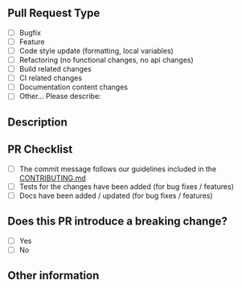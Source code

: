 <!--
    Thank you for proposing this Pull Request. We ask you first to follow this template to include the information needed for a more comprehensible review.
-->

## Pull Request Type
<!-- What kind of change does this PR introduce? Please check the one that applies to this PR using "x".  -->

- [ ] Bugfix
- [ ] Feature
- [ ] Code style update (formatting, local variables)
- [ ] Refactoring (no functional changes, no api changes)
- [ ] Build related changes
- [ ] CI related changes
- [ ] Documentation content changes
- [ ] Other... Please describe:

## Description

<!-- 
    Please include here a description of the Pull Request: what you are modifying, why you are proposing it, why is important..
    Feel free to link a relevant issue that might be affected by your updates.
-->

## PR Checklist

<!-- TODO: Include update for the CONTRIBUTING file up-to-date regarding information about the commit -->
- [ ] The commit message follows our guidelines included in the [CONTRIBUTING.md](../CONTRIBUTING.md#how-to-submit-a-pr)
- [ ] Tests for the changes have been added (for bug fixes / features)
- [ ] Docs have been added / updated (for bug fixes / features)

## Does this PR introduce a breaking change?

- [ ] Yes
- [ ] No

<!-- If this PR contains a breaking change, please describe the impact and migration path for existing applications below. -->

## Other information

<!-- Use this space to include more information about your pull request. If you don't need to add anything, feel free to remove this section. -->